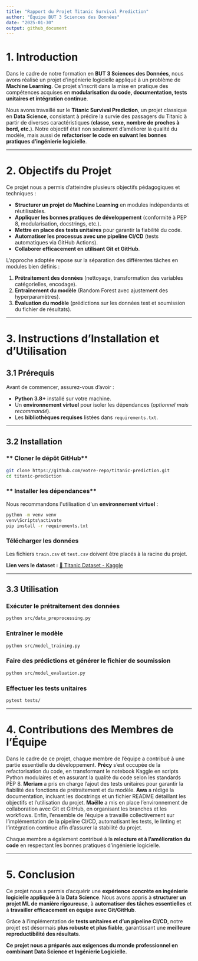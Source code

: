 ```yaml
---
title: "Rapport du Projet Titanic Survival Prediction"
author: "Équipe BUT 3 Sciences des Données"
date: "2025-01-30"
output: github_document
---
```


# 1. Introduction

Dans le cadre de notre formation en **BUT 3 Sciences des Données**, nous avons réalisé un projet d’ingénierie logicielle appliqué à un problème de **Machine Learning**. Ce projet s’inscrit dans la mise en pratique des compétences acquises en **modularisation du code, documentation, tests unitaires et intégration continue**.

Nous avons travaillé sur le **Titanic Survival Prediction**, un projet classique en **Data Science**, consistant à prédire la survie des passagers du Titanic à partir de diverses caractéristiques (**classe, sexe, nombre de proches à bord, etc.**). Notre objectif était non seulement d’améliorer la qualité du modèle, mais aussi de **refactoriser le code en suivant les bonnes pratiques d’ingénierie logicielle**.

---

# 2. Objectifs du Projet

Ce projet nous a permis d’atteindre plusieurs objectifs pédagogiques et techniques :

- **Structurer un projet de Machine Learning** en modules indépendants et réutilisables.
- **Appliquer les bonnes pratiques de développement** (conformité à PEP 8, modularisation, docstrings, etc.).
- **Mettre en place des tests unitaires** pour garantir la fiabilité du code.
- **Automatiser les processus avec une pipeline CI/CD** (tests automatiques via GitHub Actions).
- **Collaborer efficacement en utilisant Git et GitHub**.

L’approche adoptée repose sur la séparation des différentes tâches en modules bien définis :

1. **Prétraitement des données** (nettoyage, transformation des variables catégorielles, encodage).
2. **Entraînement du modèle** (Random Forest avec ajustement des hyperparamètres).
3. **Évaluation du modèle** (prédictions sur les données test et soumission du fichier de résultats).

---

# 3. Instructions d’Installation et d’Utilisation

## 3.1 Prérequis

Avant de commencer, assurez-vous d’avoir :

- **Python 3.8+** installé sur votre machine.
- Un **environnement virtuel** pour isoler les dépendances (*optionnel mais recommandé*).
- Les **bibliothèques requises** listées dans `requirements.txt`.

---

## 3.2 Installation

###  ** Cloner le dépôt GitHub**
```bash
git clone https://github.com/votre-repo/titanic-prediction.git
cd titanic-prediction
```

###  ** Installer les dépendances**
Nous recommandons l'utilisation d'un **environnement virtuel** :

```bash
python -m venv venv
venv\Scripts\activate 
pip install -r requirements.txt
```

###  **Télécharger les données**
Les fichiers `train.csv` et `test.csv` doivent être placés à la racine du projet.

**Lien vers le dataset :** [🔗 Titanic Dataset - Kaggle](https://www.kaggle.com/competitions/titanic/data)

---

## 3.3 Utilisation

###  **Exécuter le prétraitement des données**
```bash
python src/data_preprocessing.py
```

###  **Entraîner le modèle**
```bash
python src/model_training.py
```

###  **Faire des prédictions et générer le fichier de soumission**
```bash
python src/model_evaluation.py
```

###  **Effectuer les tests unitaires**
```bash
pytest tests/
```

---

# 4. Contributions des Membres de l’Équipe

Dans le cadre de ce projet, chaque membre de l’équipe a contribué à une partie essentielle du développement. **Précy** s’est occupée de la refactorisation du code, en transformant le notebook Kaggle en scripts Python modulaires et en assurant la qualité du code selon les standards PEP 8. **Meriam** a pris en charge l’ajout des tests unitaires pour garantir la fiabilité des fonctions de prétraitement et du modèle. **Awa** a rédigé la documentation, incluant les docstrings et un fichier README détaillant les objectifs et l’utilisation du projet. **Maëlle** a mis en place l’environnement de collaboration avec Git et GitHub, en organisant les branches et les workflows. Enfin, l’ensemble de l’équipe a travaillé collectivement sur l’implémentation de la pipeline CI/CD, automatisant les tests, le linting et l’intégration continue afin d’assurer la stabilité du projet.

Chaque membre a également contribué à la **relecture et à l’amélioration du code** en respectant les bonnes pratiques d’ingénierie logicielle.

---

# 5. Conclusion

Ce projet nous a permis d’acquérir une **expérience concrète en ingénierie logicielle appliquée à la Data Science**. Nous avons appris à **structurer un projet ML de manière rigoureuse**, à **automatiser des tâches essentielles** et à **travailler efficacement en équipe avec Git/GitHub**.

Grâce à l’implémentation de **tests unitaires et d’un pipeline CI/CD**, notre projet est désormais **plus robuste et plus fiable**, garantissant une **meilleure reproductibilité des résultats**.

 **Ce projet nous a préparés aux exigences du monde professionnel en combinant Data Science et Ingénierie Logicielle.** 